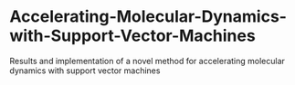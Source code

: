 # Accelerating-Molecular-Dynamics-with-Support-Vector-Machines
Results and implementation of a novel method for accelerating molecular dynamics with support vector machines
